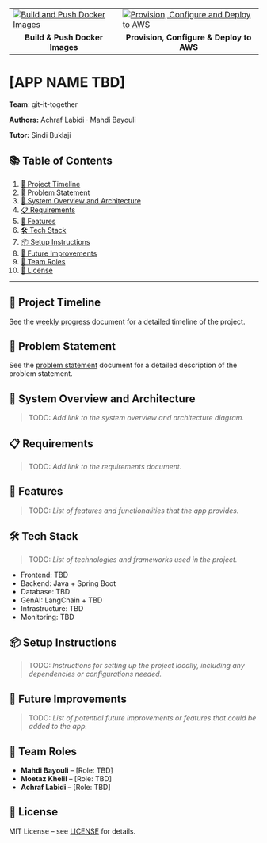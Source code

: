 <table>
  <tr>
    <td>
      <a href="https://github.com/AET-DevOps25/team-git-it-together/actions/workflows/docker-build-push.yml">
        <img src="https://github.com/AET-DevOps25/team-git-it-together/actions/workflows/docker-build-push.yml/badge.svg" alt="Build and Push Docker Images"/>
      </a>
    </td>
    <td>
      <a href="https://github.com/AET-DevOps25/team-git-it-together/actions/workflows/provision_configure_deploy.yml">
        <img src="https://github.com/AET-DevOps25/team-git-it-together/actions/workflows/provision_configure_deploy.yml/badge.svg" alt="Provision, Configure and Deploy to AWS"/>
      </a>
    </td>
  </tr>
  <tr>
    <td align="center"><b>Build & Push Docker Images</b></td>
    <td align="center"><b>Provision, Configure & Deploy to AWS</b></td>
  </tr>
</table>


# [APP NAME TBD]  

**Team**: git-it-together

**Authors:** Achraf Labidi · Mahdi Bayouli 

**Tutor:** Sindi Buklaji


## 📚 Table of Contents  
1. [📅 Project Timeline](#-project-timeline)
2. [📝 Problem Statement](#-problem-statement)
3. [🧩 System Overview and Architecture](#-system-overview-and-architecture)
4. [📋 Requirements](#-requirements)  
5. [🔧 Features](#-features)  
6. [🛠️ Tech Stack](#-tech-stack)  
8. [📦 Setup Instructions](#-setup-instructions)
9. [📌 Future Improvements](#-future-improvements)  
10. [👥 Team Roles](#-team-roles)  
11. [📄 License](#-license)  
 
---

## 📅 Project Timeline

See the [weekly progress](./docs/weekly-progress.md) document for a detailed timeline of the project.

## 📝 Problem Statement

See the [problem statement](./docs/problem-statement.md) document for a detailed description of the problem statement.

## 🧩 System Overview and Architecture

> TODO: _Add link to the system overview and architecture diagram._


## 📋 Requirements

>TODO: _Add link to the requirements document._


## 🔧 Features

> TODO: _List of features and functionalities that the app provides._ 


## 🛠️ Tech Stack

> TODO: _List of technologies and frameworks used in the project._

- Frontend: TBD
- Backend: Java + Spring Boot 
- Database: TBD  
- GenAI: LangChain + TBD
- Infrastructure: TBD
- Monitoring: TBD



## 📦 Setup Instructions  

> TODO: _Instructions for setting up the project locally, including any dependencies or configurations needed._


## 📌 Future Improvements

> TODO: _List of potential future improvements or features that could be added to the app._



## 👥 Team Roles

* **Mahdi Bayouli** – \[Role: TBD]
* **Moetaz Khelil** – \[Role: TBD]
* **Achraf Labidi** – \[Role: TBD]


## 📄 License

MIT License – see [LICENSE](./LICENSE) for details.